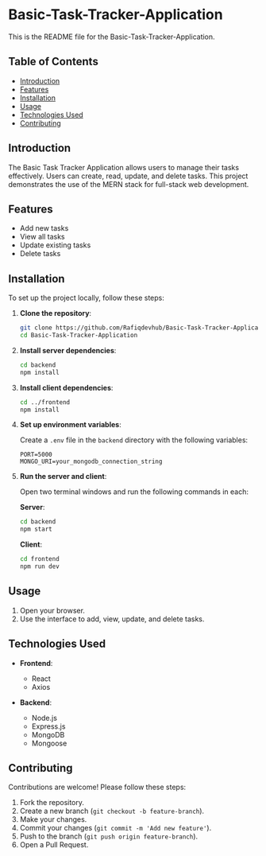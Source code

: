 # Basic-Task-Tracker-Application

This is the README file for the Basic-Task-Tracker-Application.

## Table of Contents
  - [Introduction](#introduction)
  - [Features](#features)
  - [Installation](#installation)
  - [Usage](#usage)
  - [Technologies Used](#technologies-used)
  - [Contributing](#contributing)

## Introduction

The Basic Task Tracker Application allows users to manage their tasks effectively. Users can create, read, update, and delete tasks. This project demonstrates the use of the MERN stack for full-stack web development.

## Features

- Add new tasks
- View all tasks
- Update existing tasks
- Delete tasks

## Installation

To set up the project locally, follow these steps:

1. **Clone the repository**:

   ```bash
   git clone https://github.com/Rafiqdevhub/Basic-Task-Tracker-Application.git
   cd Basic-Task-Tracker-Application
   ```

2. **Install server dependencies**:

   ```bash
   cd backend
   npm install
   ```

3. **Install client dependencies**:

   ```bash
   cd ../frontend
   npm install
   ```

4. **Set up environment variables**:

   Create a `.env` file in the `backend` directory with the following variables:

   ```env
   PORT=5000
   MONGO_URI=your_mongodb_connection_string
   ```

5. **Run the server and client**:

   Open two terminal windows and run the following commands in each:

   **Server**:

   ```bash
   cd backend
   npm start
   ```

   **Client**:

   ```bash
   cd frontend
   npm run dev
   ```

## Usage

1. Open your browser.
2. Use the interface to add, view, update, and delete tasks.

## Technologies Used

- **Frontend**:

  - React
  - Axios

- **Backend**:
  - Node.js
  - Express.js
  - MongoDB
  - Mongoose

## Contributing

Contributions are welcome! Please follow these steps:

1. Fork the repository.
2. Create a new branch (`git checkout -b feature-branch`).
3. Make your changes.
4. Commit your changes (`git commit -m 'Add new feature'`).
5. Push to the branch (`git push origin feature-branch`).
6. Open a Pull Request.
